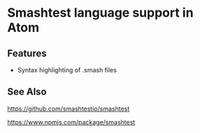 # Smashtest language support in Atom

## Features

* Syntax highlighting of .smash files

## See Also

https://github.com/smashtestio/smashtest

https://www.npmjs.com/package/smashtest
